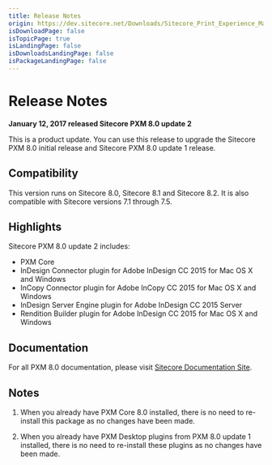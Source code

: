 ```yaml
---
title: Release Notes
origin: https://dev.sitecore.net/Downloads/Sitecore_Print_Experience_Manager/8_0/PXM_80_U2/Release_Notes
isDownloadPage: false
isTopicPage: true
isLandingPage: false
isDownloadsLandingPage: false
isPackageLandingPage: false
---
```


# Release Notes

**January 12, 2017 released Sitecore PXM 8.0 update 2**

This is a product update. You can use this release to upgrade the Sitecore PXM 8.0 initial release and Sitecore PXM 8.0 update 1 release.

## Compatibility

This version runs on Sitecore 8.0, Sitecore 8.1 and Sitecore 8.2. It is also compatible with Sitecore versions 7.1 through 7.5.

## Highlights

Sitecore PXM 8.0 update 2 includes:

-   PXM Core
-   InDesign Connector plugin for Adobe InDesign CC 2015 for Mac OS X and Windows
-   InCopy Connector plugin for Adobe InCopy CC 2015 for Mac OS X and Windows
-   InDesign Server Engine plugin for Adobe InDesign CC 2015 Server
-   Rendition Builder plugin for Adobe InDesign CC 2015 for Mac OS X and Windows

## Documentation

For all PXM 8.0 documentation, please visit [Sitecore Documentation Site](https://doc.sitecore.net/print_experience_manager).

## Notes

1) When you already have PXM Core 8.0 installed, there is no need to re-install this package as no changes have been made.

2) When you already have PXM Desktop plugins from PXM 8.0 update 1 installed, there is no need to re-install these plugins as no changes have been made.